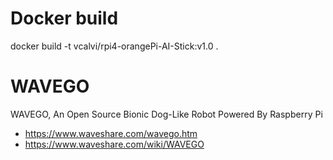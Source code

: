 # Docker build
docker build -t vcalvi/rpi4-orangePi-AI-Stick:v1.0 .


# WAVEGO
WAVEGO, An Open Source Bionic Dog-Like Robot Powered By Raspberry Pi

- https://www.waveshare.com/wavego.htm
- https://www.waveshare.com/wiki/WAVEGO
